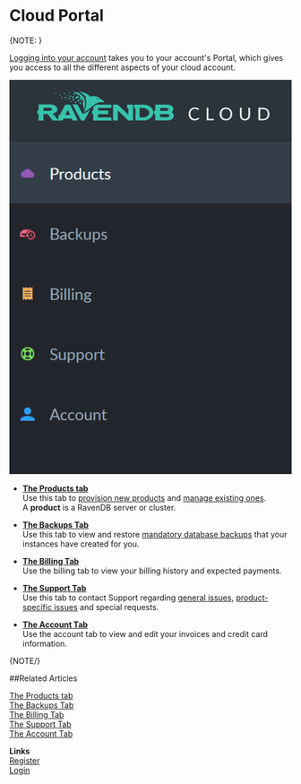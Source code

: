 # Cloud Portal  

{NOTE: }

[Logging into your account](../../cloud/cloud-overview#login-to-your-account) 
takes you to your account's Portal, which gives you access to all the different aspects of your cloud account.  

!["Account Portal"](images\portal-tabs.png "Account Portal")  


* **[The Products tab](../../cloud/portal/cloud-portal-products-tab)**  
  Use this tab to [provision new products](../../cloud/portal/cloud-portal-products-tab#provisioning-a-new-product) and 
  [manage existing ones](../../cloud/portal/cloud-portal-products-tab#managing-an-existing-product).  
  A **product** is a RavenDB server or cluster.  

* **[The Backups Tab](../../cloud/portal/cloud-portal-backups-tab)**  
  Use this tab to view and restore [mandatory database backups](../../cloud/cloud-backup-and-restore#the-mandatory-backup-routine) 
  that your instances have created for you.  

* **[The Billing Tab](../../cloud/portal/cloud-portal-billing-tab)**  
  Use the billing tab to view your billing history and expected payments.  

* **[The Support Tab](../../cloud/portal/cloud-portal-support-tab)**  
  Use this tab to contact Support regarding [general issues](../../cloud/portal/cloud-portal-support-tab#submit-a-general-support-call), 
  [product-specific issues](../../cloud/portal/cloud-portal-support-tab#submit-a-product-specific-support-call) and special requests.  

* **[The Account Tab](../../cloud/portal/cloud-portal-account-tab)**  
  Use the account tab to view and edit your invoices and credit card information.  

{NOTE/}

##Related Articles
  
[The Products tab](../../cloud/portal/cloud-portal-products-tab)  
[The Backups Tab](../../cloud/portal/cloud-portal-backups-tab)  
[The Billing Tab](../../cloud/portal/cloud-portal-billing-tab)  
[The Support Tab](../../cloud/portal/cloud-portal-support-tab)  
[The Account Tab](../../cloud/portal/cloud-portal-account-tab)  
  
**Links**  
[Register]( https://cloud.ravendb.net/user/register)  
[Login]( https://cloud.ravendb.net/user/login)  

